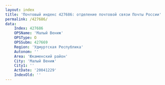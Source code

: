 ```yaml
---
layout: index
title: 'Почтовый индекс 427686: отделение почтовой связи Почты России'
permalink: /427686/
data:
    Index: 427686
    OPSName: 'Малый Вениж'
    OPSType: О
    OPSSubm: 427669
    Region: 'Удмуртская Республика'
    Autonom: ''
    Area: 'Юкаменский район'
    City: 'Малый Вениж'
    City1: ''
    ActDate: '20041229'
    IndexOld: ''
---
```

